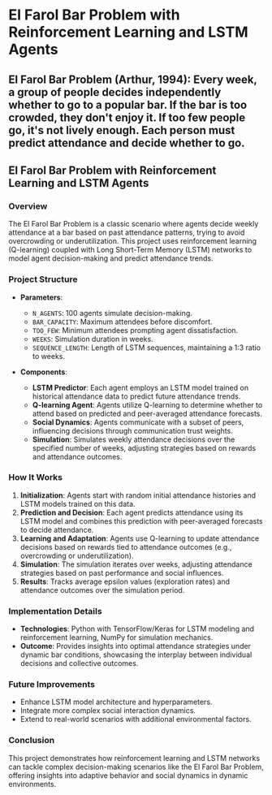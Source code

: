 # El Farol Bar Problem with Reinforcement Learning and LSTM Agents
El Farol Bar Problem (Arthur, 1994): Every week, a group of people decides independently whether to go to a popular bar. If the bar is too crowded, they don't enjoy it. If too few people go, it's not lively enough. Each person must predict attendance and decide whether to go.
---

## El Farol Bar Problem with Reinforcement Learning and LSTM Agents

### Overview

The El Farol Bar Problem is a classic scenario where agents decide weekly attendance at a bar based on past attendance patterns, trying to avoid overcrowding or underutilization. This project uses reinforcement learning (Q-learning) coupled with Long Short-Term Memory (LSTM) networks to model agent decision-making and predict attendance trends.

### Project Structure

* **Parameters**:

  * `N_AGENTS`: 100 agents simulate decision-making.
  * `BAR_CAPACITY`: Maximum attendees before discomfort.
  * `TOO_FEW`: Minimum attendees prompting agent dissatisfaction.
  * `WEEKS`: Simulation duration in weeks.
  * `SEQUENCE_LENGTH`: Length of LSTM sequences, maintaining a 1:3 ratio to weeks.

* **Components**:

  * **LSTM Predictor**: Each agent employs an LSTM model trained on historical attendance data to predict future attendance trends.
  * **Q-learning Agent**: Agents utilize Q-learning to determine whether to attend based on predicted and peer-averaged attendance forecasts.
  * **Social Dynamics**: Agents communicate with a subset of peers, influencing decisions through communication trust weights.
  * **Simulation**: Simulates weekly attendance decisions over the specified number of weeks, adjusting strategies based on rewards and attendance outcomes.

### How It Works

1. **Initialization**: Agents start with random initial attendance histories and LSTM models trained on this data.
2. **Prediction and Decision**: Each agent predicts attendance using its LSTM model and combines this prediction with peer-averaged forecasts to decide attendance.
3. **Learning and Adaptation**: Agents use Q-learning to update attendance decisions based on rewards tied to attendance outcomes (e.g., overcrowding or underutilization).
4. **Simulation**: The simulation iterates over weeks, adjusting attendance strategies based on past performance and social influences.
5. **Results**: Tracks average epsilon values (exploration rates) and attendance outcomes over the simulation period.

### Implementation Details

* **Technologies**: Python with TensorFlow/Keras for LSTM modeling and reinforcement learning, NumPy for simulation mechanics.
* **Outcome**: Provides insights into optimal attendance strategies under dynamic bar conditions, showcasing the interplay between individual decisions and collective outcomes.

### Future Improvements

* Enhance LSTM model architecture and hyperparameters.
* Integrate more complex social interaction dynamics.
* Extend to real-world scenarios with additional environmental factors.

### Conclusion

This project demonstrates how reinforcement learning and LSTM networks can tackle complex decision-making scenarios like the El Farol Bar Problem, offering insights into adaptive behavior and social dynamics in dynamic environments.
